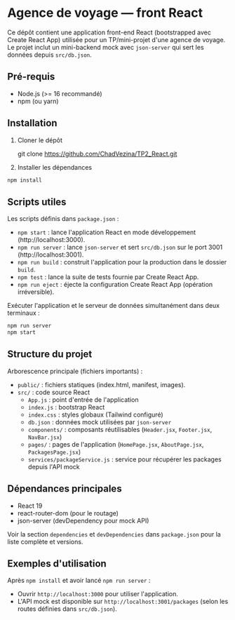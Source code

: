 # Agence de voyage — front React

Ce dépôt contient une application front-end React (bootstrapped avec Create React App) utilisée pour un TP/mini-projet d'une agence de voyage. Le projet inclut un mini-backend mock avec `json-server` qui sert les données depuis `src/db.json`.

## Pré-requis

-   Node.js (>= 16 recommandé)
-   npm (ou yarn)

## Installation

1. Cloner le dépôt

    git clone https://github.com/ChadVezina/TP2_React.git

2. Installer les dépendances

```bash
npm install
```

## Scripts utiles

Les scripts définis dans `package.json` :

-   `npm start` : lance l'application React en mode développement (http://localhost:3000).
-   `npm run server` : lance `json-server` et sert `src/db.json` sur le port 3001 (http://localhost:3001).
-   `npm run build` : construit l'application pour la production dans le dossier `build`.
-   `npm test` : lance la suite de tests fournie par Create React App.
-   `npm run eject` : éjecte la configuration Create React App (opération irréversible).

Exécuter l'application et le serveur de données simultanément dans deux terminaux :

```bash
npm run server
npm start
```

## Structure du projet

Arborescence principale (fichiers importants) :

-   `public/` : fichiers statiques (index.html, manifest, images).
-   `src/` : code source React
    -   `App.js` : point d'entrée de l'application
    -   `index.js` : bootstrap React
    -   `index.css` : styles globaux (Tailwind configuré)
    -   `db.json` : données mock utilisées par `json-server`
    -   `components/` : composants réutilisables (`Header.jsx`, `Footer.jsx`, `NavBar.jsx`)
    -   `pages/` : pages de l'application (`HomePage.jsx`, `AboutPage.jsx`, `PackagesPage.jsx`)
    -   `services/packageService.js` : service pour récupérer les packages depuis l'API mock

## Dépendances principales

-   React 19
-   react-router-dom (pour le routage)
-   json-server (devDependency pour mock API)

Voir la section `dependencies` et `devDependencies` dans `package.json` pour la liste complète et versions.

## Exemples d'utilisation

Après `npm install` et avoir lancé `npm run server` :

-   Ouvrir `http://localhost:3000` pour utiliser l'application.
-   L'API mock est disponible sur `http://localhost:3001/packages` (selon les routes définies dans `src/db.json`).

